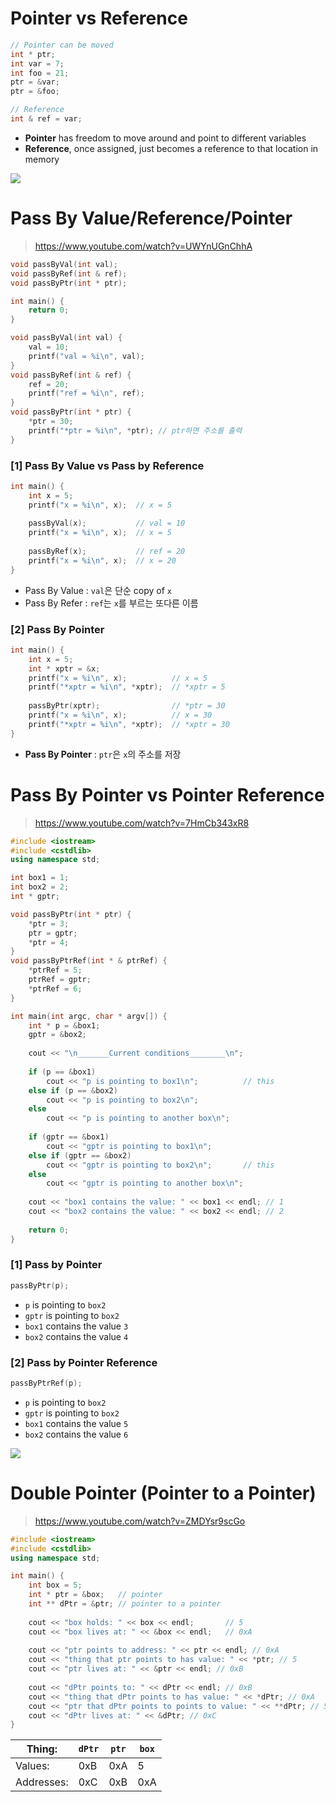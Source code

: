 # Pointer vs Reference

```c++
// Pointer can be moved
int * ptr;
int var = 7;
int foo = 21;
ptr = &var;
ptr = &foo;

// Reference 
int & ref = var;
```

- **Pointer** has freedom to move around and point to different variables
- **Reference**, once assigned, just becomes a reference to that location in memory

![](/Users/mac/Desktop/dev/TIL/c++/Screen%20Shot%202018-11-23%20at%209.53.25%20AM.png)



# Pass By Value/Reference/Pointer

> https://www.youtube.com/watch?v=UWYnUGnChhA

```c++
void passByVal(int val);
void passByRef(int & ref);
void passByPtr(int * ptr);

int main() {
    return 0;
}

void passByVal(int val) {
    val = 10;
    printf("val = %i\n", val);
}
void passByRef(int & ref) {
    ref = 20;
    printf("ref = %i\n", ref);
}
void passByPtr(int * ptr) {
    *ptr = 30;
    printf("*ptr = %i\n", *ptr); // ptr하면 주소를 출력
}
```



### [1] Pass By Value vs Pass by Reference

```c++
int main() {
    int x = 5;
    printf("x = %i\n", x); 	// x = 5
    
    passByVal(x); 			// val = 10
    printf("x = %i\n", x); 	// x = 5
    
    passByRef(x);			// ref = 20
    printf("x = %i\n", x);	// x = 20
}
```

- Pass By Value : `val`은 단순 copy of `x`
- Pass By Refer : `ref`는 `x`를 부르는 또다른 이름



### [2] Pass By Pointer

```c++
int main() {
    int x = 5;
    int * xptr = &x;
    printf("x = %i\n", x);			// x = 5
    printf("*xptr = %i\n", *xptr);	// *xptr = 5
    
    passByPtr(xptr);				// *ptr = 30
    printf("x = %i\n", x);			// x = 30
    printf("*xptr = %i\n", *xptr);	// *xptr = 30
}
```

- **Pass By Pointer** : `ptr`은 `x`의 주소를 저장



# Pass By Pointer vs Pointer Reference

> https://www.youtube.com/watch?v=7HmCb343xR8

```c++
#include <iostream>
#include <cstdlib>
using namespace std;

int box1 = 1;
int box2 = 2;
int * gptr;

void passByPtr(int * ptr) {
    *ptr = 3;
    ptr = gptr;
    *ptr = 4;
}
void passByPtrRef(int * & ptrRef) {
    *ptrRef = 5;
    ptrRef = gptr;
    *ptrRef = 6;
}

int main(int argc, char * argv[]) {
    int * p = &box1;
    gptr = &box2;
    
    cout << "\n_______Current conditions________\n";
    
    if (p == &box1)
        cout << "p is pointing to box1\n";			// this
    else if (p == &box2)
        cout << "p is pointing to box2\n";
    else
        cout << "p is pointing to another box\n";
    
    if (gptr == &box1)
        cout << "gptr is pointing to box1\n";
    else if (gptr == &box2)
        cout << "gptr is pointing to box2\n";		// this
    else
        cout << "gptr is pointing to another box\n";
    
    cout << "box1 contains the value: " << box1 << endl; // 1
    cout << "box2 contains the value: " << box2 << endl; // 2
    
    return 0;
}
```



### [1] Pass by Pointer

```c++
passByPtr(p);
```

- `p` is pointing to `box2`
- `gptr` is pointing to `box2`
- `box1` contains the value `3`
- `box2` contains the value `4`



### [2] Pass by Pointer Reference

```c++
passByPtrRef(p);
```

- `p` is pointing to `box2`
- `gptr` is pointing to `box2`
- `box1` contains the value `5`
- `box2` contains the value `6`



![](/Users/mac/Desktop/dev/TIL/c++/screenshot.png)





# Double Pointer (Pointer to a Pointer)

> https://www.youtube.com/watch?v=ZMDYsr9scGo

```c++
#include <iostream>
#include <cstdlib>
using namespace std;

int main() {
    int box = 5;
    int * ptr = &box;	// pointer
    int ** dPtr = &ptr;	// pointer to a pointer
    
    cout << "box holds: " << box << endl;		// 5
    cout << "box lives at: " << &box << endl;	// 0xA
    
    cout << "ptr points to address: " << ptr << endl; // 0xA
    cout << "thing that ptr points to has value: " << *ptr; // 5
    cout << "ptr lives at: " << &ptr << endl; // 0xB
    
    cout << "dPtr points to: " << dPtr << endl; // 0xB
    cout << "thing that dPtr points to has value: " << *dPtr; // 0xA
    cout << "ptr that dPtr points to points to value: " << **dPtr; // 5
    cout << "dPtr lives at: " << &dPtr; // 0xC
}
```

| Thing:     | `dPtr` | `ptr` | `box` |
| ---------- | ------ | ----- | ----- |
| Values:    | 0xB    | 0xA   | 5     |
| Addresses: | 0xC    | 0xB   | 0xA   |

